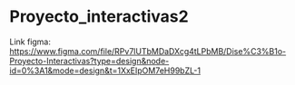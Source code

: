 # Proyecto_interactivas2

Link figma: https://www.figma.com/file/RPv7lUTbMDaDXcg4tLPbMB/Dise%C3%B1o-Proyecto-Interactivas?type=design&node-id=0%3A1&mode=design&t=1XxEIpOM7eH99bZL-1
